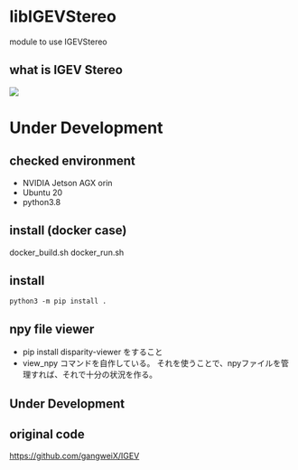 # libIGEVStereo
module to use IGEVStereo

## what is IGEV Stereo
![](doc/demo-imgs.png)
# Under Development

## checked environment
- NVIDIA Jetson AGX orin
- Ubuntu 20
- python3.8

## install (docker case)
docker_build.sh
docker_run.sh

## install 
```commandline
python3 -m pip install .
```

## npy file viewer
- pip install disparity-viewer をすること
- view_npy コマンドを自作している。
それを使うことで、npyファイルを管理すれば、それで十分の状況を作る。

## Under Development

## original code 
https://github.com/gangweiX/IGEV
